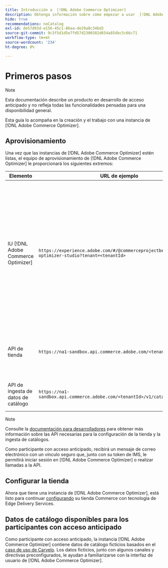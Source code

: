 ```yaml
---
title: Introducción a  [!DNL Adobe Commerce Optimizer]
description: Obtenga información sobre cómo empezar a usar  [!DNL Adobe Commerce Optimizer].
hide: true
recommendations: noCatalog
exl-id: de57d93d-e156-45c1-86aa-de29a8c34bd2
source-git-commit: 9c3f5d1d5e7fd57d2306502d654a854bc5c66c71
workflow-type: tm+mt
source-wordcount: '234'
ht-degree: 0%

---
```


# Primeros pasos

>[!NOTE]
>
>Esta documentación describe un producto en desarrollo de acceso anticipado y no refleja todas las funcionalidades pensadas para una disponibilidad general.

Esta guía lo acompaña en la creación y el trabajo con una instancia de [!DNL Adobe Commerce Optimizer].

<!--Click the tabs below to see high-level workflow overviews for the following user types:

- Administrators
- Merchants
- Developers

>[!BEGINTABS]

>[!TAB Administrator and merchant workflow]

This diagram provides a high-level overview of how administrators and merchants access and manage [!DNL Adobe Commerce Optimizer] instances. See the [Adobe Admin Console Guide](https://helpx.adobe.com/es/enterprise/admin-guide.html) for more information about administrator workflows.

NEED DIAGRAM

>[!TAB Developer workflow]

This diagram provides a high-level overview of how developers create integrations for [!DNL Adobe Commerce Optimizer] using App Builder. See the [API documentation](https://developer.adobe.com/commerce/webapi/rest/) for more information.

NEED DIAGRAM

>[!ENDTABS]
-->

## Aprovisionamiento

Una vez que las instancias de [!DNL Adobe Commerce Optimizer] estén listas, el equipo de aprovisionamiento de [!DNL Adobe Commerce Optimizer] le proporcionará los siguientes extremos:

| Elemento | URL de ejemplo | Finalidad |
|---|---|---|
| IU [!DNL Adobe Commerce Optimizer] | `https://experience.adobe.com/#/@commerceprojectbeacon/commerce-optimizer-studio?tenant=<tenantId>` | Acceder a la interfaz de usuario de Commerce Optimizer para administrar el catálogo en:<br>1. Reglas de comercialización (descubrimiento de productos, recomendaciones de productos).<br>2. Administración de catálogos (creación de canales y directivas).<br>3. Perspectivas de datos (vea el estado de ingesta de datos del catálogo). |
| API de tienda | `https://na1-sandbox.api.commerce.adobe.com/<tenantId>/graphql` | Acceda a las API necesarias para configurar su tienda de Commerce con tecnología de Edge Delivery Services. |
| API de ingesta de datos de catálogo | `https://na1-sandbox.api.commerce.adobe.com/<tenantId>/v1/catalog/<entity>` | Acceda a las API necesarias para introducir los datos del catálogo. |

>[!NOTE]
>
>Consulte la [documentación para desarrolladores](https://developer-stage.adobe.com/commerce/services/composable-catalog/) para obtener más información sobre las API necesarias para la configuración de la tienda y la ingesta de catálogos.

Como participante con acceso anticipado, recibirá un mensaje de correo electrónico con un vínculo seguro que, junto con su token de IMS, le permitirá iniciar sesión en [!DNL Adobe Commerce Optimizer] o realizar llamadas a la API.

## Configurar la tienda

Ahora que tiene una instancia de [!DNL Adobe Commerce Optimizer], está listo para continuar [configurando](./storefront.md) su tienda Commerce con tecnología de Edge Delivery Services.

## Datos de catálogo disponibles para los participantes con acceso anticipado

Como participante con acceso anticipado, la instancia [!DNL Adobe Commerce Optimizer] contiene datos de catálogo ficticios basados en el [caso de uso de Carvelo](./use-case/admin-use-case.md). Los datos ficticios, junto con algunos canales y directivas preconfigurados, le ayudan a familiarizarse con la interfaz de usuario de [!DNL Adobe Commerce Optimizer].

<!--Ingest catalog data

By default, [!DNL Adobe Commerce Optimizer] instances do not include any product data.

See the [Ingestion API](https://developer-stage.adobe.com/commerce/services/composable-catalog/data-ingestion/using-the-api/) documentation to learn how you can import your catalog data into [!DNL Adobe Commerce Optimizer].

The catalog data that you ingest is visible in the [data insights](./insights-overview.md) page. Additionally, you can use the [Catalog](./catalog-overview.md) page to define the channels and policies.-->
